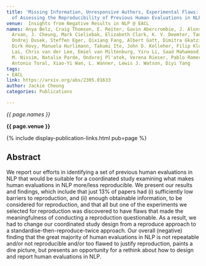 ```yaml
---
title: 'Missing Information, Unresponsive Authors, Experimental Flaws: The Impossibility
  of Assessing the Reproducibility of Previous Human Evaluations in NLP'
venue:  Insights from Negative Results in NLP @ EACL
names: Anya Belz, Craig Thomson, E. Reiter, Gavin Abercrombie, J. Alonso-Moral, Mohammad
  Arvan, J. Cheung, Mark Cieliebak, Elizabeth Clark, K. V. Deemter, Tanvi Dinkar,
  Ondrej Dusek, Steffen Eger, Qixiang Fang, Albert Gatt, Dimitra Gkatzia, Javier Gonz'alez-Corbelle,
  Dirk Hovy, Manuela Hurlimann, Takumi Ito, John D. Kelleher, Filip Klubicka, Huiyuan
  Lai, Chris van der Lee, Emiel van Miltenburg, Yiru Li, Saad Mahamood, Margot Mieskes,
  M. Nissim, Natalie Parde, Ondvrej Pl'atek, Verena Rieser, Pablo Romero, Joel Tetreault,
  Antonio Toral, Xiao-Yi Wan, L. Wanner, Lewis J. Watson, Diyi Yang
tags:
- EACL
link: https://arxiv.org/abs/2305.01633
author: Jackie Cheung
categories: Publications

---
```


*{{ page.names }}*

**{{ page.venue }}**

{% include display-publication-links.html pub=page %}

## Abstract

We report our efforts in identifying a set of previous human evaluations in NLP that would be suitable for a coordinated study examining what makes human evaluations in NLP more/less reproducible. We present our results and findings, which include that just 13% of papers had (i) sufficiently low barriers to reproduction, and (ii) enough obtainable information, to be considered for reproduction, and that all but one of the experiments we selected for reproduction was discovered to have flaws that made the meaningfulness of conducting a reproduction questionable. As a result, we had to change our coordinated study design from a reproduce approach to a standardise-then-reproduce-twice approach. Our overall (negative) finding that the great majority of human evaluations in NLP is not repeatable and/or not reproducible and/or too flawed to justify reproduction, paints a dire picture, but presents an opportunity for a rethink about how to design and report human evaluations in NLP.